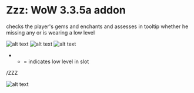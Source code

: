 # Zzz: WoW 3.3.5a addon
checks the player's gems and enchants and assesses in tooltip whether he missing any or is wearing a low level

![alt text](https://i.imgur.com/XRVHZuW.png "1")
![alt text](https://i.imgur.com/y0AKJs3.png "2")
![alt text](https://i.imgur.com/eiEZTQ1.png "3")



 - * = indicates low level in slot

 /ZZZ
 
 ![alt text]( https://i.imgur.com/Up9z0yo.png "4")
